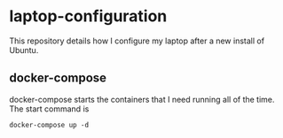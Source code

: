 # laptop-configuration
This repository details how I configure my laptop after a new install of Ubuntu.

## docker-compose

docker-compose starts the containers that I need running all of the time. The start command is 

```
docker-compose up -d
```
